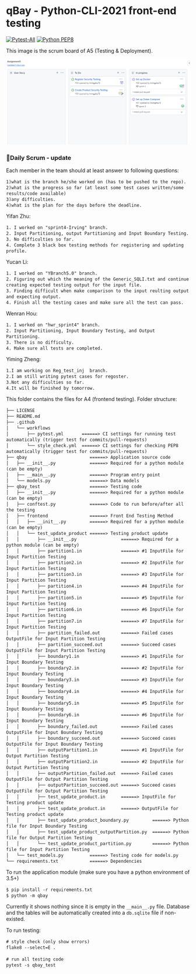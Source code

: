 # qBay - Python-CLI-2021 front-end testing

[![Pytest-All](https://github.com/BerBer-alt/CISC327_Group8/actions/workflows/pytest.yml/badge.svg)](https://github.com/BerBer-alt/CISC327_Group8/actions/workflows/pytest.yml)
[![Python PEP8](https://github.com/BerBer-alt/CISC327_Group8/actions/workflows/style_check.yml/badge.svg)](https://github.com/BerBer-alt/CISC327_Group8/actions/workflows/style_check.yml)

This image is the scrum board of A5 (Testing & Deployment).
<p align="center">
  <img width="1000"  src="https://github.com/BerBer-alt/CISC327_Group8/blob/main/Assign5_Scrum_Board1.png">
</p>

### :beer:Daily Scrum - update
Each member in the team should at least answer to following questions:
```
1)what is the branch he/she worked on (has to be pushed to the repo).
2)what is the progress so far (at least some test cases written/some results/code available)
3)any difficulties.
4)what is the plan for the days before the deadline.
```

Yifan Zhu:
```
1. I worked on "sprint4-Irving" branch.
2. Input Partitioning, output Partitioning and Input Boundary Testing.
3. No difficulties so far.
4. Complete 3 black box testing methods for registering and updating profile.
```

Yucan Li:
```
1. I worked on "YBranch5.0" branch.
2. Figuring out which the meaning of the Generic_SQLI.txt and continue creating expected testing output for the input file.
3. Finding difficult when make comparison to the input reulting output and expecting output.
4. Finish all the testing cases and make sure all the test can pass.
```

Wenran Hou:
```
1. I worked on "hwr_sprint4" branch.
2. Input Partitioning, Input Boundary Testing, and Output Partitioning.
3. There is no difficulty.
4. Make sure all tests are completed.
```

Yiming Zheng:
```
1.I am working on Reg_test_inj  branch.
2.I am still writing pytest cases for regoster.
3.Not any difficulties so far.
4.It will be finished by tomorrow.

```


This folder contains the files for A4 (frontend testing). Folder structure:

```
├── LICENSE
├── README.md
├── .github
│   └── workflows
│       ├── pytest.yml       ======> CI settings for running test automatically (trigger test for commits/pull-requests)
│       └── style_check.yml  ======> CI settings for checking PEP8 automatically (trigger test for commits/pull-requests)
├── qbay                        ======> Application source code
│   ├── __init__.py             ======> Required for a python module (can be empty)
│   ├── __main__.py             ======> Program entry point
│   └── models.py               ======> Data models
├── qbay_test                   ======> Testing code
│   ├── __init__.py             ======> Required for a python module (can be empty)
│   ├── conftest.py             ======> Code to run before/after all the testing
│   ├── frontend                ======> Front End Testing Method
│   │   ├── __init__.py         ======> Required for a python module (can be empty)
│   │   └── test_update_product ======> Testing product update
│   │       ├── __init__.py                 ======> Required for a python module (can be empty)
│   │       ├── partition1.in               ======> #1 InputFile for Input Partition Testing
│   │       ├── partition2.in               ======> #2 InputFile for Input Partition Testing
│   │       ├── partition3.in               ======> #3 InputFile for Input Partition Testing
│   │       ├── partition4.in               ======> #4 InputFile for Input Partition Testing
│   │       ├── partition5.in               ======> #5 InputFile for Input Partition Testing
│   │       ├── partition6.in               ======> #6 InputFile for Input Partition Testing
│   │       ├── partition7.in               ======> #7 InputFile for Input Partition Testing
│   │       ├── partition_failed.out        ======> Failed cases OutputFile for Input Partition Testing
│   │       ├── partition_succeed.out       ======> Succeed cases OutputFile for Input Partition Testing
│   │       ├── boundary1.in                ======> #1 InputFile for Input Boundary Testing
│   │       ├── boundary2.in                ======> #2 InputFile for Input Boundary Testing
│   │       ├── boundary3.in                ======> #3 InputFile for Input Boundary Testing
│   │       ├── boundary4.in                ======> #4 InputFile for Input Boundary Testing
│   │       ├── boundary5.in                ======> #5 InputFile for Input Boundary Testing
│   │       ├── boundary6.in                ======> #6 InputFile for Input Boundary Testing
│   │       ├── boundary_failed.out         ======> Failed cases OutputFile for Input Boundary Testing
│   │       ├── boundary_succeed.out        ======> Succeed cases OutputFile for Input Boundary Testing
│   │       ├── outputPartition1.in         ======> #1 InputFile for Output Partition Testing
│   │       ├── outputPartition2.in         ======> #2 InputFile for Output Partition Testing
│   │       ├── outputPartition_failed.out  ======> Failed cases OutputFile for Output Partition Testing
│   │       ├── outputPartition_succeed.out ======> Succeed cases OutputFile for Output Partition Testing
│   │       ├── test_update_product.in      ======> InputFile for Testing product update
│   │       ├── test_update_product.in      ======> OutputFile for Testing product update
│   │       ├── test_update_product_boundary.py         ======> Python file for Input Boundary Testing
│   │       ├── test_update_product_outputPartition.py  ======> Python file for Output Partition Testing
│   │       └── test_update_product_partition.py        ======> Python file for Input Partition Testing
│   └── test_models.py          ======> Testing code for models.py
└── requirements.txt            ======> Dependencies
```

To run the application module (make sure you have a python environment of 3.5+)

```
$ pip install -r requirements.txt
$ python -m qbay
```

Currently it shows nothing since it is empty in the `__main__.py` file.
Database and the tables will be automatically created into a `db.sqlite` file if non-existed.

To run testing:

```
# style check (only show errors)
flake8 --select=E .  

# run all testing code 
pytest -s qbay_test

```



